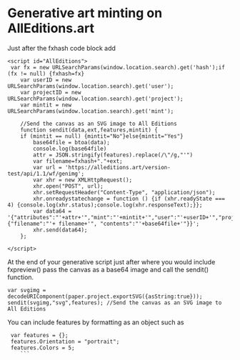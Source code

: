 # Generative art minting on AllEditions.art


Just after the fxhash code block add
```
<script id="AllEditions">
 var fx = new URLSearchParams(window.location.search).get('hash');if (fx != null) {fxhash=fx}
    var userID = new URLSearchParams(window.location.search).get('user');
    var projectID = new URLSearchParams(window.location.search).get('project');
    var mintit = new URLSearchParams(window.location.search).get('mint');

    //Send the canvas as an SVG image to All Editions
    function sendit(data,ext,features,mintit) {
    if (mintit == null) {mintit="No"}else{mintit="Yes"}
        base64file = btoa(data);
        console.log(base64file)
        attr = JSON.stringify(features).replace(/\"/g,"'")
        var filename=fxhash+"."+ext;
        var url = 'https://alleditions.art/version-test/api/1.1/wf/genimg';
        var xhr = new XMLHttpRequest();
        xhr.open("POST", url);
        xhr.setRequestHeader("Content-Type", "application/json");
        xhr.onreadystatechange = function () {if (xhr.readyState === 4) {console.log(xhr.status);console.log(xhr.responseText);}};
        var data64 = '{"attributes":"'+attr+'","mint":"'+mintit+'","user":"'+userID+'","project":"'+projectID+'","hash":"'+fxhash+'","img":{"filename":"'+ filename+'", "contents":"'+base64file+'"}}';
        xhr.send(data64);     
    };

</script>
```

At the end of your generative script just after where you would include fxpreview() pass the canvas as a base64 image and call the sendit() function. 
```
var svgimg = decodeURIComponent(paper.project.exportSVG({asString:true}));
sendit(svgimg,"svg",features); //Send the canvas as an SVG image to All Editions
```

You can include features by formatting as an object such as 
```
 var features = {};
 features.Orientation = "portrait";
 features.Colors = 5;
    ```

